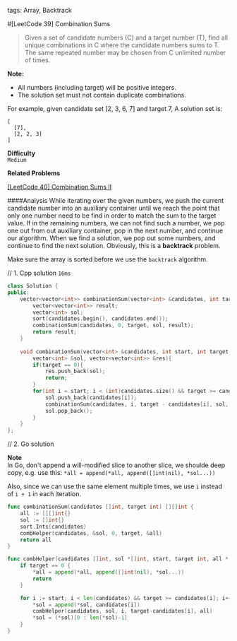 tags: Array, Backtrack

#[LeetCode 39] Combination Sums

>Given a set of candidate numbers (C) and a target number (T), find all unique combinations in C 
where the candidate numbers sums to T.
The same repeated number may be chosen from C unlimited number of times.

**Note:**  
 * All numbers (including target) will be positive integers.
 * The solution set must not contain duplicate combinations.

For example, given candidate set [2, 3, 6, 7] and target 7, 
A solution set is: 

    [
      [7],
      [2, 2, 3]
    ]


**Difficulty**  
`Medium`

**Related Problems**

[[LeetCode 40] Combination Sums II]()

####Analysis
While iterating over the given numbers, we push the current candidate number into an auxiliary container until we reach 
the point that only one number need to be find in order to match the sum to the target value.
If in the remaining numbers, we can not find such a number, we pop one out from out auxiliary container, pop in the next number, and continue our
algorithm. When we find a solution, we pop out some numbers, and continue to find the next solution.
Obviously, this is a **backtrack** problem.

Make sure the array is sorted before we use the `backtrack` algorithm.

// 1. Cpp solution `16ms`

```cpp
class Solution {
public:
    vector<vector<int>> combinationSum(vector<int> &candidates, int target) {
        vector<vector<int>> result;
        vector<int> sol;
        sort(candidates.begin(), candidates.end());
        combinationSum(candidates, 0, target, sol, result);
        return result;
    }
    
    void combinationSum(vector<int> &candidates, int start, int target, 
        vector<int> &sol, vector<vector<int>> &res){
        if(target == 0){
            res.push_back(sol);
            return;
        }
        for(int i = start; i < (int)candidates.size() && target >= candidates[i]; ++i){
            sol.push_back(candidates[i]);
            combinationSum(candidates, i, target - candidates[i], sol, res);
            sol.pop_back();
        }
    }
};
```
// 2. Go solution

**Note**   
In Go, don't append a will-modified slice to another slice, we shoulde deep copy, 
e.g. use this: `*all = append(*all, append([]int(nil), *sol...))`

Also, since we can use the same element multiple times, we use `i` instead of `i + 1` in each iteration.

```go
func combinationSum(candidates []int, target int) [][]int {
    all := [][]int{}
    sol := []int{}
    sort.Ints(candidates)
    combHelper(candidates, &sol, 0, target, &all)
    return all
}

func combHelper(candidates []int, sol *[]int, start, target int, all *[][]int) {
    if target == 0 {
        *all = append(*all, append([]int(nil), *sol...))
        return
    }

    for i := start; i < len(candidates) && target >= candidates[i]; i++ {
        *sol = append(*sol, candidates[i])
        combHelper(candidates, sol, i, target-candidates[i], all) 
        *sol = (*sol)[0 : len(*sol)-1]
    }
}
```

